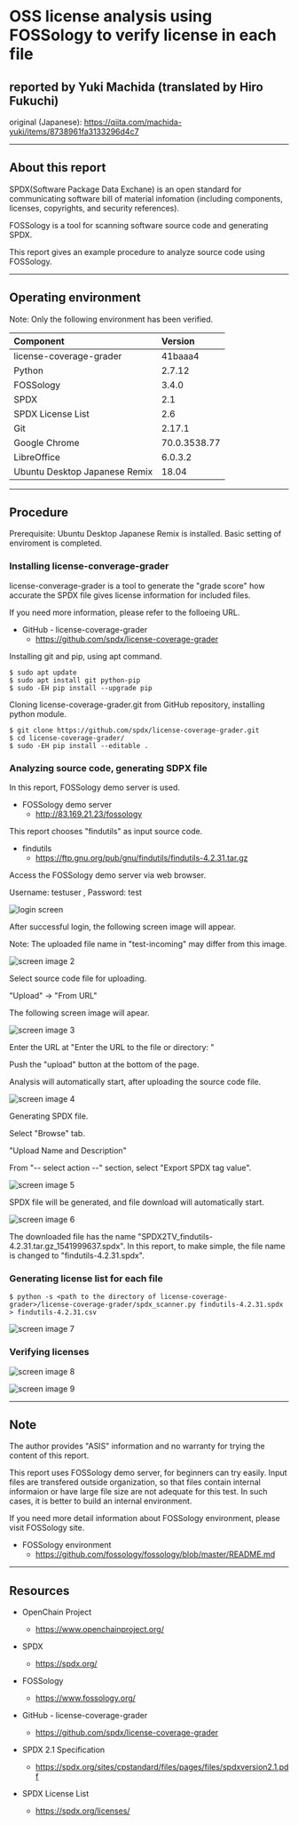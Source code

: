 # OSS license analysis using FOSSology to verify license in each file

## reported by Yuki Machida (translated by Hiro Fukuchi)

original (Japanese): 
https://qiita.com/machida-yuki/items/8738961fa3133296d4c7

---

## About this report

SPDX(Software Package Data Exchane) is an open standard for communicating software bill of material infomation (including components, licenses, copyrights, and security references).

FOSSology is a tool for scanning software source code and generating SPDX.

This report gives an example procedure to analyze source code using FOSSology. 

---

## Operating environment

Note: Only the following environment has been verified.

| Component        | Version  |
|:------------|:-------------|
| license-coverage-grader | 41baaa4 |
| Python | 2.7.12 |
| FOSSology | 3.4.0  |
| SPDX | 2.1 |
| SPDX License List | 2.6 |
| Git | 2.17.1 |
| Google Chrome | 70.0.3538.77  |
| LibreOffice | 6.0.3.2 |
| Ubuntu Desktop Japanese Remix	 |  18.04 |

---

## Procedure

Prerequisite: 
Ubuntu Desktop Japanese Remix is installed.
Basic setting of enviroment is completed.


### Installing license-converage-grader

license-converage-grader is a tool to generate the "grade score" how accurate the SPDX file gives license information for included files. 

If you need more information, please refer to the folloeing URL.

* GitHub - license-coverage-grader
  * https://github.com/spdx/license-coverage-grader



Installing git and pip, using apt command.

```
$ sudo apt update
$ sudo apt install git python-pip
$ sudo -EH pip install --upgrade pip
```


Cloning license-coverage-grader.git from GitHub repository, installing python module.

```
$ git clone https://github.com/spdx/license-coverage-grader.git
$ cd license-coverage-grader/
$ sudo -EH pip install --editable .
```

### Analyzing source code, generating SDPX file

In this report, FOSSology demo server is used.

* FOSSology demo server
  * http://83.169.21.23/fossology

This report chooses "findutils" as input source code. 

* findutils
  * https://ftp.gnu.org/pub/gnu/findutils/findutils-4.2.31.tar.gz


Access the FOSSology demo server via web browser.

Username: testuser , Password: test


![login screen](img/fossology/image-1.png)

After successful login, the following screen image will appear.

Note: The uploaded file name in "test-incoming" may differ from this image.

![screen image 2](img/fossology/image-2.png)


Select source code file for uploading.

"Upload" -> "From URL"

The following screen image will apear.

![screen image 3](img/fossology/image-3.png)

Enter the URL at "Enter the URL to the file or directory: " 

Push the "upload" button at the bottom of the page.

Analysis will automatically start, after uploading the source code file. 


![screen image 4](img/fossology/image-4.png)

Generating SPDX file.

Select "Browse" tab. 

"Upload Name and Description"

From "-- select action --" section, select "Export SPDX tag value".


![screen image 5](img/fossology/image-5.png)

SPDX file will be generated, and file download will automatically start.


![screen image 6](img/fossology/image-6.png)


The downloaded file has the name "SPDX2TV_findutils-4.2.31.tar.gz_1541999637.spdx".
In this report, to make simple, the file name is changed to "findutils-4.2.31.spdx".


### Generating license list for each file


```
$ python -s <path to the directory of license-coverage-grader>/license-coverage-grader/spdx_scanner.py findutils-4.2.31.spdx > findutils-4.2.31.csv
```




![screen image 7](img/fossology/image-7.png)


### Verifying licenses




![screen image 8](img/fossology/image-8.png)




![screen image 9](img/fossology/image-9.png)


---

## Note

The author provides "ASIS" information and no warranty for trying the content of this report. 

This report uses FOSSology demo server, for beginners can try easily. 
Input files are transfered outside organization, so that files contain internal informaion or have large file size are not adequate for this test. In such cases, it is better to build an internal environment.

If you need more detail information about FOSSology environment, please visit FOSSology site.

* FOSSology environment
  * https://github.com/fossology/fossology/blob/master/README.md


---

## Resources

* OpenChain Project
  * https://www.openchainproject.org/
  
* SPDX
  * https://spdx.org/
  
* FOSSology
  * https://www.fossology.org/
  
* GitHub - license-coverage-grader
  * https://github.com/spdx/license-coverage-grader
  
* SPDX 2.1 Specification
  * https://spdx.org/sites/cpstandard/files/pages/files/spdxversion2.1.pdf
  
* SPDX License List
  * https://spdx.org/licenses/



